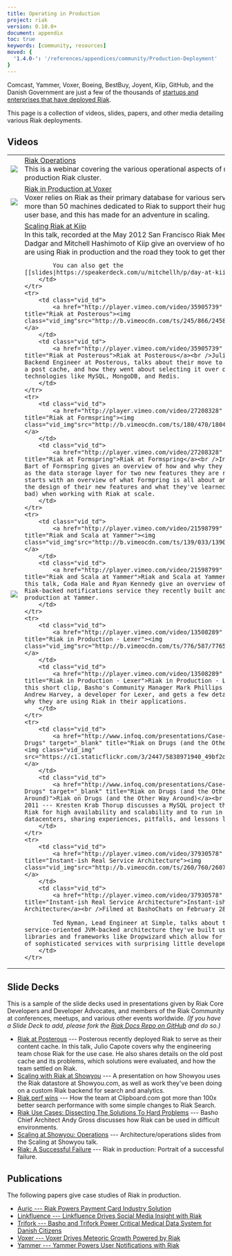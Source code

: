 ```yaml
---
title: Operating in Production
project: riak
version: 0.10.0+
document: appendix
toc: true
keywords: [community, resources]
moved: {
  '1.4.0-': '/references/appendices/community/Production-Deployment'
}
---
```


Comcast, Yammer, Voxer, Boeing, BestBuy, Joyent, Kiip, GitHub, and the Danish Government are just a few of the thousands of [startups and enterprises that have deployed Riak](http://basho.com/company/production-users/).

This page is a collection of videos, slides, papers, and other media detailing various Riak deployments.

## Videos

<table class="vid_table">
    <tr>
        <td class="vid_td">
            <a href="http://player.vimeo.com/video/22448110" target="_blank" title="Riak Operations"><img class="vid_img"src="http://b.vimeocdn.com/ts/145/094/145094818_200.jpg"/></a>
        </td>
        <td class="vid_td">
            <a href="http://player.vimeo.com/video/22448110" target="_blank" title="Riak Operations">Riak Operations</a><br />This is a webinar covering the various operational aspects of running a production Riak cluster. 
        </td>     
    </tr>
	<tr>
        <td class="vid_td">
            <a href="http://player.vimeo.com/video/44498491" target="_blank" title="Riak in Production at Voxer"><img class="vid_img"src="http://b.vimeocdn.com/ts/309/154/309154350_200.jpg"/></a>
        </td>
        <td class="vid_td">
            <a href="http://player.vimeo.com/video/44498491" target="_blank" title="Riak in Production at Voxer">Riak in Production at Voxer</a><br />Voxer relies on Riak as their primary database for various services. They have more than 50 machines dedicated to Riak to support their huge growth and user base, and this has made for an adventure in scaling.
		</td>	    
	</tr>
	<tr>
		<td class="vid_td">
            <a href="http://player.vimeo.com/video/42744689" target="_blank" title="Scaling Riak at Kiip"><img class="vid_img"src="http://b.vimeocdn.com/ts/296/624/296624215_200.jpg"/></a>
        </td>
        <td class="vid_td">
            <a href="http://player.vimeo.com/video/42744689" target="_blank" title="Scaling Riak at Kiip">Scaling Riak at Kiip</a><br />In this talk, recorded at the May 2012 San Francisco Riak Meetup, Armon Dadgar and Mitchell Hashimoto of Kiip give an overview of how and why they are using Riak in production and the road they took to get there.

			You can also get the [[slides|https://speakerdeck.com/u/mitchellh/p/day-at-kiip]].
		</td>
	</tr>	
	<tr>
        <td class="vid_td">
            <a href="http://player.vimeo.com/video/35905739" target="_blank" title="Riak at Posterous"><img class="vid_img"src="http://b.vimeocdn.com/ts/245/866/245866678_200.jpg"/></a>
        </td>
        <td class="vid_td">
            <a href="http://player.vimeo.com/video/35905739" target="_blank" title="Riak at Posterous">Riak at Posterous</a><br />Julio Capote, Backend Engineer at Posterous, talks about their move to Riak to serve as a post cache, and how they went about selecting it over other database technologies like MySQL, MongoDB, and Redis.
		</td>	    
	</tr>		
	<tr>
        <td class="vid_td">
            <a href="http://player.vimeo.com/video/27208328" target="_blank" title="Riak at Formspring"><img class="vid_img"src="http://b.vimeocdn.com/ts/180/470/180470095_200.jpg"/></a>
        </td>
        <td class="vid_td">
            <a href="http://player.vimeo.com/video/27208328" target="_blank" title="Riak at Formspring">Riak at Formspring</a><br />In this talk, Tim Bart of Formspring gives an overview of how and why they are using Riak as the data storage layer for two new features they are rolling out. Tim starts with an overview of what Formpring is all about and then goes into the design of their new features and what they've learned (both good and bad) when working with Riak at scale.
		</td>	    
	</tr>
	<tr>
        <td class="vid_td">
            <a href="http://player.vimeo.com/video/21598799" target="_blank" title="Riak and Scala at Yammer"><img class="vid_img"src="http://b.vimeocdn.com/ts/139/033/139033664_200.jpg"/></a>
        </td>
        <td class="vid_td">
            <a href="http://player.vimeo.com/video/21598799" target="_blank" title="Riak and Scala at Yammer">Riak and Scala at Yammer</a><br />In this talk, Coda Hale and Ryan Kennedy give an overview of "Streamie," the Riak-backed notifications service they recently built and put into production at Yammer.
		</td>	    
	</tr>		
	<tr>
        <td class="vid_td">
            <a href="http://player.vimeo.com/video/13508289" target="_blank" title="Riak in Production - Lexer"><img class="vid_img"src="http://b.vimeocdn.com/ts/776/587/77658784_200.jpg"/></a>
        </td>
        <td class="vid_td">
            <a href="http://player.vimeo.com/video/13508289" target="_blank" title="Riak in Production - Lexer">Riak in Production - Lexer</a><br />In this short clip, Basho's Community Manager Mark Phillips speaks with Andrew Harvey, a developer for Lexer, and gets a few details on how and why they are using Riak in their applications.
		</td>	    
	</tr>	
    <tr>
        <td class="vid_td">
            <a href="http://www.infoq.com/presentations/Case-Study-Riak-on-Drugs" target="_blank" title="Riak on Drugs (and the Other Way Around)"><img class="vid_img" src="https://c1.staticflickr.com/3/2447/5838971940_49bf2d52d0_z.jpg" /></a>
        </td>
        <td class="vid_td">
            <a href="http://www.infoq.com/presentations/Case-Study-Riak-on-Drugs" target="_blank" title="Riak on Drugs (and the Other Way Around)">Riak on Drugs (and the Other Way Around)</a><br />October 11, 2011 --- Kresten Krab Thorup discusses a MySQL project that was moved to Riak for high availability and scalability and to run in multiple datacenters, sharing experiences, pitfalls, and lessons learned. 
		</td>	    
	</tr>
	<tr>
        <td class="vid_td">
            <a href="http://player.vimeo.com/video/37930578" target="_blank" title="Instant-ish Real Service Architecture"><img class="vid_img"src="http://b.vimeocdn.com/ts/260/760/260760293_200.jpg"/></a>
        </td>
        <td class="vid_td">
            <a href="http://player.vimeo.com/video/37930578" target="_blank" title="Instant-ish Real Service Architecture">Instant-ish Real Service Architecture</a><br />Filmed at BashoChats on February 28, 2012.

            Ted Nyman, Lead Engineer at Simple, talks about the RESTful service-oriented JVM-backed architecture they've built using new libraries and frameworks like Dropwizard which allow for the development of sophisticated services with surprising little development time.
		</td>	    
	</tr>
</table>

## Slide Decks

This is a sample of the slide decks used in presentations given by Riak Core Developers and Developer Advocates, and members of the Riak Community at conferences, meetups, and various other events worldwide. *(If you have a Slide Deck to add, please fork the [Riak Docs Repo on GitHub](https://github.com/basho/basho_docs) and do so.)*

* [Riak at Posterous](http://www.slideshare.net/capotej/riak-at-posterous) --- Posterous recently deployed Riak to serve as their content cache. In this talk, Julio Capote covers why the engineering team chose Riak for the use case. He also shares details on the old post cache and its problems, which solutions were evaluated, and how the team settled on Riak.
* [Scaling with Riak at Showyou](http://www.slideshare.net/jmuellerleile/scaling-with-riak-at-showyou) --- A presentation on how Showyou uses the Riak datastore at Showyou.com, as well as work they've been doing on a custom Riak backend for search and analytics.
* [Riak perf wins](http://www.slideshare.net/flakenstein/riak-perf-wins) --- How the team at Clipboard.com got more than 100x better search performance with some simple changes to Riak Search.
* [Riak Use Cases: Dissecting The Solutions To Hard Problems](http://www.slideshare.net/argv0/riak-use-cases-dissecting-the-solutions-to-hard-problems) --- Basho Chief Architect Andy Gross discusses how Riak can be used in difficult environments.
* [Scaling at Showyou: Operations](http://www.slideshare.net/aphyr_/scaling-at-showyou) --- Architecture/operations slides from the Scaling at Showyou talk. 
* [Riak: A Successful Failure](http://www.slideshare.net/GiltTech/riak-a-successful-failure-11512791) --- Riak in production: Portrait of a successful failure.


## Publications

The following papers give case studies of Riak in production.

* [Auric --- Riak Powers Payment Card Industry Solution](http://media.basho.com/pdf/Auric-Case-Study.pdf)
* [Linkfluence --- Linkfluence Drives Social Media Insight with Riak](http://media.basho.com/pdf/Linkfluence-Case-Study-v2-1.pdf)
* [Trifork --- Basho and Trifork Power Critical Medical Data System for Danish Citizens](http://media.basho.com/pdf/Trifork-Case-Study.pdf)
* [Voxer --- Voxer Drives Meteoric Growth Powered by Riak](http://media.basho.com/pdf/Voxer-Case-Study.pdf)
* [Yammer --- Yammer Powers User Notifications with Riak](http://media.basho.com/pdf/Yammer-Case-Study-v2-1.pdf)

